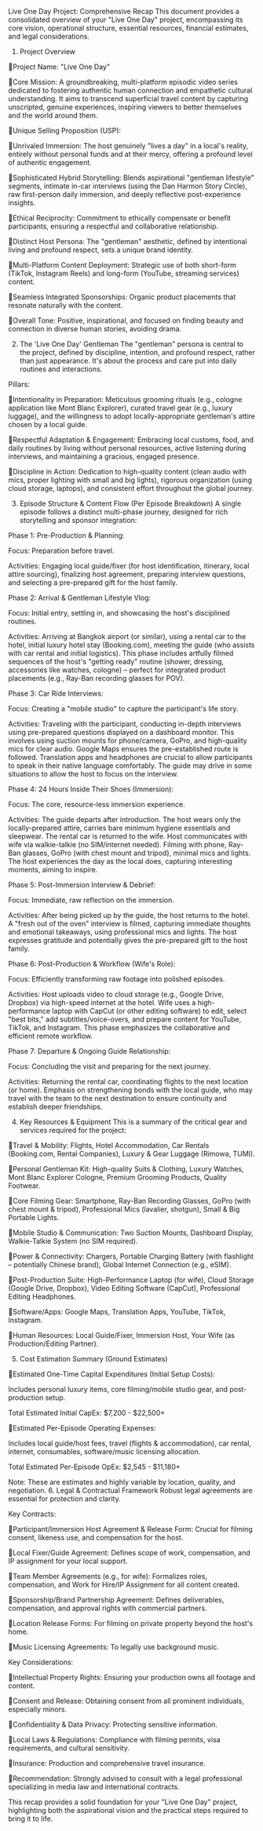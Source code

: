 Live One Day Project: Comprehensive Recap
This document provides a consolidated overview of your "Live One Day" project, encompassing its core vision, operational structure, essential resources, financial estimates, and legal considerations.
1. Project Overview

Project Name: "Live One Day"


Core Mission: A groundbreaking, multi-platform episodic video series dedicated to fostering authentic human connection and empathetic cultural understanding. It aims to transcend superficial travel content by capturing unscripted, genuine experiences, inspiring viewers to better themselves and the world around them.


Unique Selling Proposition (USP):


Unrivaled Immersion: The host genuinely "lives a day" in a local's reality, entirely without personal funds and at their mercy, offering a profound level of authentic engagement.


Sophisticated Hybrid Storytelling: Blends aspirational "gentleman lifestyle" segments, intimate in-car interviews (using the Dan Harmon Story Circle), raw first-person daily immersion, and deeply reflective post-experience insights.


Ethical Reciprocity: Commitment to ethically compensate or benefit participants, ensuring a respectful and collaborative relationship.


Distinct Host Persona: The "gentleman" aesthetic, defined by intentional living and profound respect, sets a unique brand identity.


Multi-Platform Content Deployment: Strategic use of both short-form (TikTok, Instagram Reels) and long-form (YouTube, streaming services) content.


Seamless Integrated Sponsorships: Organic product placements that resonate naturally with the content.


Overall Tone: Positive, inspirational, and focused on finding beauty and connection in diverse human stories, avoiding drama.

2. The 'Live One Day' Gentleman
The "gentleman" persona is central to the project, defined by discipline, intention, and profound respect, rather than just appearance. It's about the process and care put into daily routines and interactions.

Pillars:


Intentionality in Preparation: Meticulous grooming rituals (e.g., cologne application like Mont Blanc Explorer), curated travel gear (e.g., luxury luggage), and the willingness to adopt locally-appropriate gentleman's attire chosen by a local guide.


Respectful Adaptation & Engagement: Embracing local customs, food, and daily routines by living without personal resources, active listening during interviews, and maintaining a gracious, engaged presence.


Discipline in Action: Dedication to high-quality content (clean audio with mics, proper lighting with small and big lights), rigorous organization (using cloud storage, laptops), and consistent effort throughout the global journey.

3. Episode Structure & Content Flow (Per Episode Breakdown)
A single episode follows a distinct multi-phase journey, designed for rich storytelling and sponsor integration:

Phase 1: Pre-Production & Planning:


Focus: Preparation before travel.


Activities: Engaging local guide/fixer (for host identification, itinerary, local attire sourcing), finalizing host agreement, preparing interview questions, and selecting a pre-prepared gift for the host family.


Phase 2: Arrival & Gentleman Lifestyle Vlog:


Focus: Initial entry, settling in, and showcasing the host's disciplined routines.


Activities: Arriving at Bangkok airport (or similar), using a rental car to the hotel, initial luxury hotel stay (Booking.com), meeting the guide (who assists with car rental and initial logistics). This phase includes artfully filmed sequences of the host's "getting ready" routine (shower, dressing, accessories like watches, cologne) – perfect for integrated product placements (e.g., Ray-Ban recording glasses for POV).


Phase 3: Car Ride Interviews:


Focus: Creating a "mobile studio" to capture the participant's life story.


Activities: Traveling with the participant, conducting in-depth interviews using pre-prepared questions displayed on a dashboard monitor. This involves using suction mounts for phone/camera, GoPro, and high-quality mics for clear audio. Google Maps ensures the pre-established route is followed. Translation apps and headphones are crucial to allow participants to speak in their native language comfortably. The guide may drive in some situations to allow the host to focus on the interview.


Phase 4: 24 Hours Inside Their Shoes (Immersion):


Focus: The core, resource-less immersion experience.


Activities: The guide departs after introduction. The host wears only the locally-prepared attire, carries bare minimum hygiene essentials and sleepwear. The rental car is returned to the wife. Host communicates with wife via walkie-talkie (no SIM/internet needed). Filming with phone, Ray-Ban glasses, GoPro (with chest mount and tripod), minimal mics and lights. The host experiences the day as the local does, capturing interesting moments, aiming to inspire.


Phase 5: Post-Immersion Interview & Debrief:


Focus: Immediate, raw reflection on the immersion.


Activities: After being picked up by the guide, the host returns to the hotel. A "fresh out of the oven" interview is filmed, capturing immediate thoughts and emotional takeaways, using professional mics and lights. The host expresses gratitude and potentially gives the pre-prepared gift to the host family.


Phase 6: Post-Production & Workflow (Wife's Role):


Focus: Efficiently transforming raw footage into polished episodes.


Activities: Host uploads video to cloud storage (e.g., Google Drive, Dropbox) via high-speed internet at the hotel. Wife uses a high-performance laptop with CapCut (or other editing software) to edit, select "best bits," add subtitles/voice-overs, and prepare content for YouTube, TikTok, and Instagram. This phase emphasizes the collaborative and efficient remote workflow.


Phase 7: Departure & Ongoing Guide Relationship:


Focus: Concluding the visit and preparing for the next journey.


Activities: Returning the rental car, coordinating flights to the next location (or home). Emphasis on strengthening bonds with the local guide, who may travel with the team to the next destination to ensure continuity and establish deeper friendships.

4. Key Resources & Equipment
This is a summary of the critical gear and services required for the project:

Travel & Mobility: Flights, Hotel Accommodation, Car Rentals (Booking.com, Rental Companies), Luxury & Gear Luggage (Rimowa, TUMI).


Personal Gentleman Kit: High-quality Suits & Clothing, Luxury Watches, Mont Blanc Explorer Cologne, Premium Grooming Products, Quality Footwear.


Core Filming Gear: Smartphone, Ray-Ban Recording Glasses, GoPro (with chest mount & tripod), Professional Mics (lavalier, shotgun), Small & Big Portable Lights.


Mobile Studio & Communication: Two Suction Mounts, Dashboard Display, Walkie-Talkie System (no SIM required).


Power & Connectivity: Chargers, Portable Charging Battery (with flashlight – potentially Chinese brand), Global Internet Connection (e.g., eSIM).


Post-Production Suite: High-Performance Laptop (for wife), Cloud Storage (Google Drive, Dropbox), Video Editing Software (CapCut), Professional Editing Headphones.


Software/Apps: Google Maps, Translation Apps, YouTube, TikTok, Instagram.


Human Resources: Local Guide/Fixer, Immersion Host, Your Wife (as Production/Editing Partner).

5. Cost Estimation Summary (Ground Estimates)

Estimated One-Time Capital Expenditures (Initial Setup Costs):


Includes personal luxury items, core filming/mobile studio gear, and post-production setup.


Total Estimated Initial CapEx: $7,200 - $22,500+


Estimated Per-Episode Operating Expenses:


Includes local guide/host fees, travel (flights & accommodation), car rental, internet, consumables, software/music licensing allocation.


Total Estimated Per-Episode OpEx: $2,545 - $11,180+

Note: These are estimates and highly variable by location, quality, and negotiation.
6. Legal & Contractual Framework
Robust legal agreements are essential for protection and clarity.

Key Contracts:


Participant/Immersion Host Agreement & Release Form: Crucial for filming consent, likeness use, and compensation for the host.


Local Fixer/Guide Agreement: Defines scope of work, compensation, and IP assignment for your local support.


Team Member Agreements (e.g., for wife): Formalizes roles, compensation, and Work for Hire/IP Assignment for all content created.


Sponsorship/Brand Partnership Agreement: Defines deliverables, compensation, and approval rights with commercial partners.


Location Release Forms: For filming on private property beyond the host's home.


Music Licensing Agreements: To legally use background music.


Key Considerations:


Intellectual Property Rights: Ensuring your production owns all footage and content.


Consent and Release: Obtaining consent from all prominent individuals, especially minors.


Confidentiality & Data Privacy: Protecting sensitive information.


Local Laws & Regulations: Compliance with filming permits, visa requirements, and cultural sensitivity.


Insurance: Production and comprehensive travel insurance.


Recommendation: Strongly advised to consult with a legal professional specializing in media law and international contracts.

This recap provides a solid foundation for your "Live One Day" project, highlighting both the aspirational vision and the practical steps required to bring it to life.

